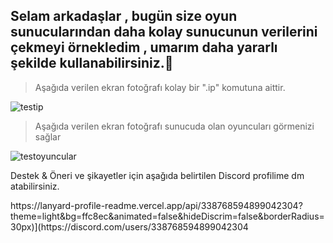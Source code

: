 <h2 align="left">Selam arkadaşlar , bugün size oyun sunucularından daha kolay sunucunun verilerini çekmeyi örnekledim , umarım daha yararlı şekilde kullanabilirsiniz.🎉</h2>

> Aşağıda verilen ekran fotoğrafı kolay bir ".ip" komutuna aittir.
<img src="https://cdn.discordapp.com/attachments/843964758062268427/880429117433081866/test.png" alt="testip">

> Aşağıda verilen ekran fotoğrafı sunucuda olan oyuncuları görmenizi sağlar
<img src= "https://cdn.discordapp.com/attachments/742782755405824160/880429743026081862/testplayers.png" alt= "testoyuncular"> 

</p> Destek & Öneri ve şikayetler için aşağıda belirtilen Discord profilime dm atabilirsiniz. </p>
https://lanyard-profile-readme.vercel.app/api/338768594899042304?theme=light&bg=ffc8ec&animated=false&hideDiscrim=false&borderRadius=30px)](https://discord.com/users/338768594899042304

